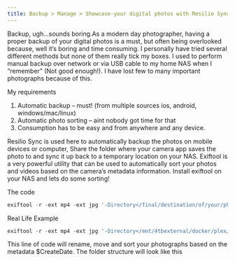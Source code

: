 ```yaml
---
title: Backup > Manage > Showcase-your digital photos with Resilio Sync > Exiftool > and Plex
---
```



Backup, ugh…sounds boring.As a modern day photographer, having a proper backup of your digital photos is a must, but often being overlooked because, well it’s boring and time consuming.
I personally have tried several different methods but none of them really tick my boxes. I used to perform manual backup over network or via USB cable to my home NAS when I “remember” (Not good enough!). I have lost few to many important photographs because of this.

My requirements
1. Automatic backup – must! (from multiple sources ios, android, windows/mac/linux)
1. Automatic photo sorting – aint nobody got time for that
1. Consumption has to be easy and from anywhere and any device.

Resilio Sync is used here to automatically backup the photos on mobile devices or computer, Share the folder where your camera app saves the photo to and sync it up back to a temporary location on your NAS.
Exiftool is a very powerful utility that can be used to automatically sort your photos and videos based on the camera’s metadata information. Install exiftool on your NAS and lets do some sorting!

The code
```powershell
exiftool -r -ext mp4 -ext jpg '-Directory</final/destination/of/your/photos/$CreateDate' -d "%Y/%B" /location/of/your/temp/folder
````

Real Life Example
```powershell
exiftool -r -ext mp4 -ext jpg '-Directory</mnt/4tbexternal/docker/plex/plexmedia/photos/Fahdy Android/$CreateDate' -d "%Y/%B" /mnt/4tbexternal/docker/plex/plexmedia/photos/Fahdy\ Temp/
````

This line of code will rename, move and sort your photographs based on the metadata $CreateDate. The folder structure will look like this
